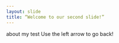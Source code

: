 ```yaml
---
layout: slide
title: “Welcome to our second slide!”
---
```

about my test
Use the left arrow to go back!
